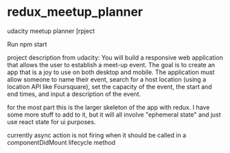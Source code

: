 # redux_meetup_planner
udacity meetup planner [rpject

Run npm start

project description from udacity: 
You will build a responsive web application that allows the user to establish a meet-up event. The goal is to create an app that is a joy to use on both desktop and mobile. The application must allow someone to name their event, search for a host location (using a location API like Foursquare), set the capacity of the event, the start and end times, and input a description of the event.

for the most part this is the larger skeleton of the app with redux.  I have some more stuff to add to it, but it will all involve "ephemeral state" and just use react state for ui purposes.

currently async action is not firing when it should be called in a componentDidMount lifecycle method
